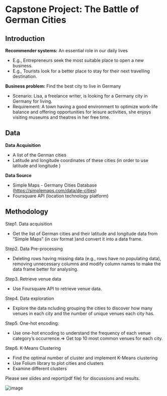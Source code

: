 # Capstone Project: The Battle of German Cities

## Introduction

**Recommender systems:**  An essential role in our daily lives 
- E.g., Entrepreneurs seek the most suitable place to open a new business. 
- E.g., Tourists look for a better place to stay for their next travelling destination. 

**Business problem:** Find the best city to live in Germany
- Scenario:  Lisa, a freelance writer, is looking for a Germany city in Germany for living. 
- Requirement: A town having a good environment to optimize work-life balance and offering opportunities for leisure activities, she enjoys visiting museums and theatres in her free time.

## Data

**Data Acquisition**
- A list of the German cities 
- Latitude and longitude coordinates of these cities (in order to use latitude and longitude ) 

**Data Source**
- Simple Maps - Germany Cities Database (https://simplemaps.com/data/de-cities)
- Foursquare API (location technology platform) 


## Methodology

Step1. Data acquisition 
- Get the list of German cities and their latitude and longitude data from “Simple Maps” (in csv format )and convert it into a data frame.

Step2.  Data Pre-processing 
- Deleting rows having missing data (e.g., rows have no populating data), removing unnecessary columns and modify column names to make the data frame better for analysing.

Step3. Retrieve venue data
- Use Foursquare API to retrieve venue data.

Step4. Data exploration 
- Explore the data ncluding grouping the cities to discover how many venues in each city and the number of unique venues each city has. 

Step5. One-hot encoding:  
- Use one-hot encoding to understand the frequency of each venue category’s occurrence.=> Get top 10 most common venues for each city.

Step6. K-Means Clustering
- Find the optimal number of cluster and implement K-Means clustering
- Use Folium library to plot cities and clusters 
- Examine different clusters 


Please see slides and report(pdf file) for discussions and results. 


![image](https://user-images.githubusercontent.com/82377749/120071900-7fb08d80-c091-11eb-8580-be1a7e051c46.png)



